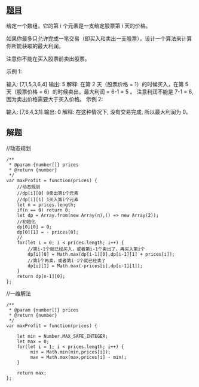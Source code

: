## [题目](https://leetcode-cn.com/problems/best-time-to-buy-and-sell-stock)
给定一个数组，它的第 i 个元素是一支给定股票第 i 天的价格。

如果你最多只允许完成一笔交易（即买入和卖出一支股票），设计一个算法来计算你所能获取的最大利润。

注意你不能在买入股票前卖出股票。

示例 1:

输入: [7,1,5,3,6,4]
输出: 5
解释: 在第 2 天（股票价格 = 1）的时候买入，在第 5 天（股票价格 = 6）的时候卖出，最大利润 = 6-1 = 5 。
     注意利润不能是 7-1 = 6, 因为卖出价格需要大于买入价格。
示例 2:

输入: [7,6,4,3,1]
输出: 0
解释: 在这种情况下, 没有交易完成, 所以最大利润为 0。


## 解题
//动态规划
```
/**
 * @param {number[]} prices
 * @return {number}
 */
var maxProfit = function(prices) {
    //动态规划
    //dp[i][0] 0卖出第i个元素
    //dp[i][1] 1买入第i个元素
    let n = prices.length;
    if(n == 0) return 0;
    let dp = Array.from(new Array(n),() => new Array(2));
    //初始化
    dp[0][0] = 0;
    dp[0][1] = - prices[0];
    //
    for(let i = 0; i < prices.length; i++) {
        //第i-1个就已经买入，或者第i-1个卖出了，再买入第i个
        dp[i][0] = Math.max(dp[i-1][0],dp[i-1][1] + prices[i]);
        //第i个再卖，或者第i-1个就已经卖了
        dp[i][1] = Math.max(-prices[i],dp[i-1][1]);
    }
    return dp[n-1][0];
};
```

//一维解法
```
/**
 * @param {number[]} prices
 * @return {number}
 */
var maxProfit = function(prices) {

    let min = Number.MAX_SAFE_INTEGER;
    let max = 0;
    for(let i = 1; i < prices.length; i++) {
         min = Math.min(min,prices[i]);
         max = Math.max(max,prices[i] - min);
    }
    
    return max;
};
```
